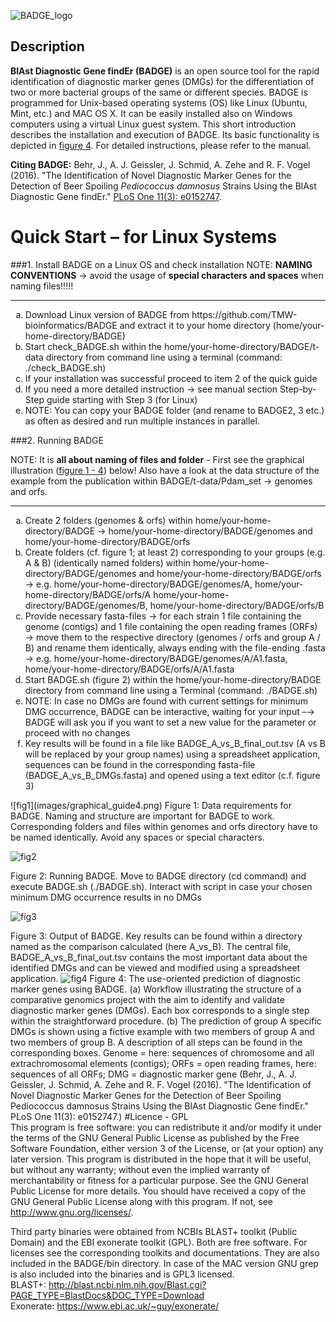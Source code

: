 ![BADGE_logo](images/logo_2.png)

## Description**BlAst Diagnostic Gene findEr (BADGE)** is an open source tool for the rapid identification of diagnostic marker genes (DMGs) for the differentiation of two or more bacterial groups of the same or different species. BADGE is programmed for Unix-based operating systems (OS) like Linux (Ubuntu, Mint, etc.) and MAC OS X. It can be easily installed also on Windows computers using a virtual Linux guest system. This short introduction describes the installation and execution of BADGE. Its basic functionality is depicted in [figure 4](#anchor4). For detailed instructions, please refer to the manual.

**Citing BADGE:** Behr, J., A. J. Geissler, J. Schmid, A. Zehe and R. F. Vogel (2016). "The Identification of Novel Diagnostic Marker Genes for the Detection of Beer Spoiling *Pediococcus damnosus* Strains Using the BlAst Diagnostic Gene findEr." [PLoS One 11(3): e0152747](http://dx.doi.org/10.1371/journal.pone.0152747).




# Quick Start – for Linux Systems
###1.	Install BADGE on a Linux OS and check installationNOTE: **NAMING CONVENTIONS** → avoid the usage of **special characters and spaces** when naming files!!!!!
***
<ol type="a">
<li>Download Linux version of BADGE from https://github.com/TMW-bioinformatics/BADGE and extract it to your home directory (home/your-home-directory/BADGE) </li> 
<li>Start check_BADGE.sh within the home/your-home-directory/BADGE/t-data directory from command line using a terminal (command: ./check_BADGE.sh) </li> 
 <li>If your installation was successful proceed to item 2 of the quick guide </li>
<li>If you need a more detailed instruction → see manual section Step-by-Step guide starting with Step 3 (for Linux) </li>
<li>NOTE: You can copy your BADGE folder (and rename to BADGE2, 3 etc.) as often as desired and run multiple instances in parallel. </li>
</ol>
###2.	Running BADGE  
NOTE: It is **all about naming of files and folder** - First see the graphical illustration ([figure 1 - 4](#anchor1)) below! Also have a look at the data structure of the example from the publication within BADGE/t-data/Pdam_set → genomes and orfs.
***<ol type="a"><li>Create 2 folders (genomes & orfs) within home/your-home-directory/BADGE → home/your-home-directory/BADGE/genomes and home/your-home-directory/BADGE/orfs </li> 
<li>Create folders (cf. figure 1; at least 2) corresponding to your groups (e.g. A & B) (identically named folders) within home/your-home-directory/BADGE/genomes and home/your-home-directory/BADGE/orfs → e.g. home/your-home-directory/BADGE/genomes/A, home/your-home-directory/BADGE/orfs/A home/your-home-directory/BADGE/genomes/B, home/your-home-directory/BADGE/orfs/B  </li> 
<li>Provide necessary fasta-files → for each strain 1 file containing the genome (contigs) and 1 file containing the open reading frames (ORFs) → move them to the respective directory (genomes / orfs and group A / B) and rename them identically, always ending with the file-ending .fasta → e.g. home/your-home-directory/BADGE/genomes/A/A1.fasta, home/your-home-directory/BADGE/orfs/A/A1.fasta  </li>
<li>Start BADGE.sh (figure 2) within the home/your-home-directory/BADGE directory from command line using a Terminal (command: ./BADGE.sh)  </li>
<li>NOTE: In case no DMGs are found with current settings for minimum DMG occurrence, BADGE can be interactive, waiting for your input –→ BADGE will ask you if you want to set a new value for the parameter or proceed with no changes </li>  
<li>Key results will be found in a file like BADGE_A_vs_B_final_out.tsv (A vs B will be replaced by your group names) using a spreadsheet application, sequences can be found in the corresponding fasta-file (BADGE_A_vs_B_DMGs.fasta) and opened using a text editor (c.f. figure 3) </li></ol>
<a name="anchor1"></a>
![fig1](images/graphical_guide4.png)Figure 1: Data requirements for BADGE. Naming and structure are important for BADGE to work. Corresponding folders and files within genomes and orfs directory have to be named identically. Avoid any spaces or special characters.

![fig2](images/figure2.png) Figure 2: Running BADGE. Move to BADGE directory (cd command) and execute BADGE.sh (./BADGE.sh). Interact with script in case your chosen minimum DMG occurrence results in no DMGs![fig3](images/figure3.png) Figure 3: Output of BADGE. Key results can be found within a directory named as the comparison calculated (here A\_vs\_B). The central file, BADGE_A\_vs\_B\_final\_out.tsv contains the most important data about the identified DMGs and can be viewed and modified using a spreadsheet application.
<a name="anchor4"></a>
![fig4](images/Fig_schematic.png)
Figure 4: The use-oriented prediction of diagnostic marker genes using BADGE. (a) Workflow illustrating the structure of a comparative genomics project with the aim to identify and validate diagnostic marker genes (DMGs). Each box corresponds to a single step within the straightforward procedure. (b) The prediction of group A specific DMGs is shown using a fictive example with two members of group A and two members of group B. A description of all steps can be found in the corresponding boxes. Genome = here: sequences of chromosome and all extrachromosomal elements (contigs); ORFs = open reading frames, here: sequences of all ORFs; DMG = diagnostic marker gene (Behr, J., A. J. Geissler, J. Schmid, A. Zehe and R. F. Vogel (2016). "The Identification of Novel Diagnostic Marker Genes for the Detection of Beer Spoiling Pediococcus damnosus Strains Using the BlAst Diagnostic Gene findEr." PLoS One 11(3): e0152747.)
#Licence - GPL  
This program is free software: you can redistribute it and/or modify it under the terms of the GNU General Public License as published by the Free Software Foundation, either version 3 of the License, or (at your option) any later version. This program is distributed in the hope that it will be useful, but without any warranty; without even the implied warranty of merchantability or fitness for a particular purpose. See the GNU General Public License for more details. You should have received a copy of the GNU General Public License along with this program. If not, see http://www.gnu.org/licenses/.  
Third party binaries were obtained from NCBIs BLAST+ toolkit (Public Domain) and the EBI exonerate toolkit (GPL). Both are free software. For licenses see the corresponding toolkits and documentations. They are also included in the BADGE/bin directory. In case of the MAC version GNU grep is also included into the binaries and is GPL3 licensed.  BLAST+: http://blast.ncbi.nlm.nih.gov/Blast.cgi?PAGE_TYPE=BlastDocs&DOC_TYPE=Download  Exonerate: https://www.ebi.ac.uk/~guy/exonerate/
